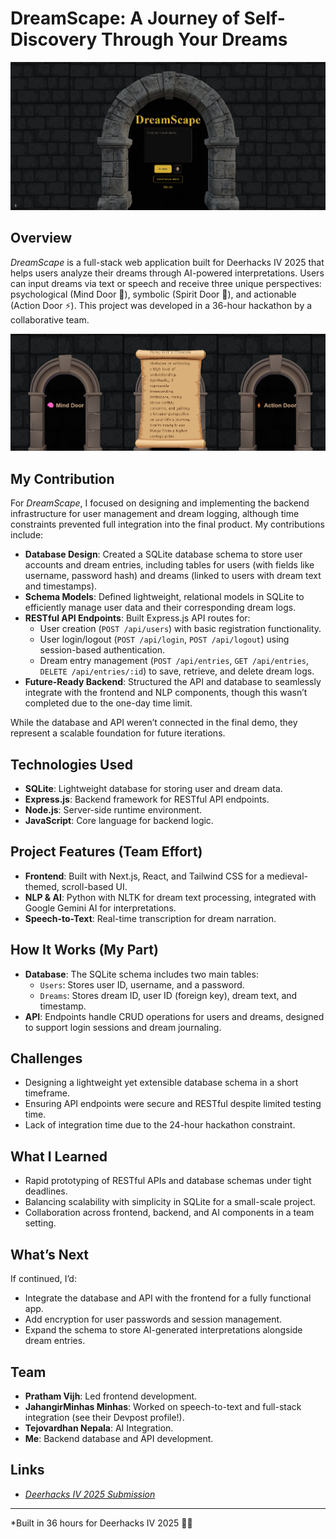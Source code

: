 # DreamScape: A Journey of Self-Discovery Through Your Dreams
![dreamscape homepage](dreamscape-home.png)
## Overview
*DreamScape* is a full-stack web application built for Deerhacks IV 2025 that helps users analyze their dreams through AI-powered interpretations. Users can input dreams via text or speech and receive three unique perspectives: psychological (Mind Door 🧠), symbolic (Spirit Door 🔮), and actionable (Action Door ⚡). This project was developed in a 36-hour hackathon by a collaborative team.


![dreamscape doors](dreamscape-dream.png)
## My Contribution
For *DreamScape*, I focused on designing and implementing the backend infrastructure for user management and dream logging, although time constraints prevented full integration into the final product. My contributions include:

- **Database Design**: Created a SQLite database schema to store user accounts and dream entries, including tables for users (with fields like username, password hash) and dreams (linked to users with dream text and timestamps).
- **Schema Models**: Defined lightweight, relational models in SQLite to efficiently manage user data and their corresponding dream logs.
- **RESTful API Endpoints**: Built Express.js API routes for:
  - User creation (`POST /api/users`) with basic registration functionality.
  - User login/logout (`POST /api/login`, `POST /api/logout`) using session-based authentication.
  - Dream entry management (`POST /api/entries`, `GET /api/entries`, `DELETE /api/entries/:id`) to save, retrieve, and delete dream logs.
- **Future-Ready Backend**: Structured the API and database to seamlessly integrate with the frontend and NLP components, though this wasn’t completed due to the one-day time limit.

While the database and API weren’t connected in the final demo, they represent a scalable foundation for future iterations.

## Technologies Used
- **SQLite**: Lightweight database for storing user and dream data.
- **Express.js**: Backend framework for RESTful API endpoints.
- **Node.js**: Server-side runtime environment.
- **JavaScript**: Core language for backend logic.

## Project Features (Team Effort)
- **Frontend**: Built with Next.js, React, and Tailwind CSS for a medieval-themed, scroll-based UI.
- **NLP & AI**: Python with NLTK for dream text processing, integrated with Google Gemini AI for interpretations.
- **Speech-to-Text**: Real-time transcription for dream narration.

## How It Works (My Part)
- **Database**: The SQLite schema includes two main tables:
  - `Users`: Stores user ID, username, and a password.
  - `Dreams`: Stores dream ID, user ID (foreign key), dream text, and timestamp.
- **API**: Endpoints handle CRUD operations for users and dreams, designed to support login sessions and dream journaling.


## Challenges
- Designing a lightweight yet extensible database schema in a short timeframe.
- Ensuring API endpoints were secure and RESTful despite limited testing time.
- Lack of integration time due to the 24-hour hackathon constraint.

## What I Learned
- Rapid prototyping of RESTful APIs and database schemas under tight deadlines.
- Balancing scalability with simplicity in SQLite for a small-scale project.
- Collaboration across frontend, backend, and AI components in a team setting.

## What’s Next
If continued, I’d:
- Integrate the database and API with the frontend for a fully functional app.
- Add encryption for user passwords and session management.
- Expand the schema to store AI-generated interpretations alongside dream entries.

## Team
- **Pratham Vijh**: Led frontend development.
- **JahangirMinhas Minhas**: Worked on speech-to-text and full-stack integration (see their Devpost profile!).
- **Tejovardhan Nepala**: AI Integration.
- **Me**: Backend database and API development.

## Links
- *[Deerhacks IV 2025 Submission](https://devpost.com/software/dreamspace?ref_content=user-portfolio&ref_feature=in_progress)*
---
*Built in 36 hours for Deerhacks IV 2025 🚀✨

